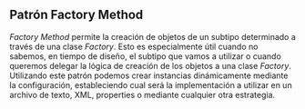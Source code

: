 ## Patrón Factory Method

*Factory Method* permite la creación de objetos de un subtipo determinado a través de una clase *Factory*. Esto es especialmente útil cuando no sabemos, en tiempo de diseño, el subtipo que vamos a utilizar o cuando queremos delegar la lógica de creación de los objetos a una clase *Factory*. Utilizando este patrón podemos crear instancias dinámicamente mediante la configuración, estableciendo cual será la implementación a utilizar en un archivo de texto, XML, properties o mediante cualquier otra estrategia.
